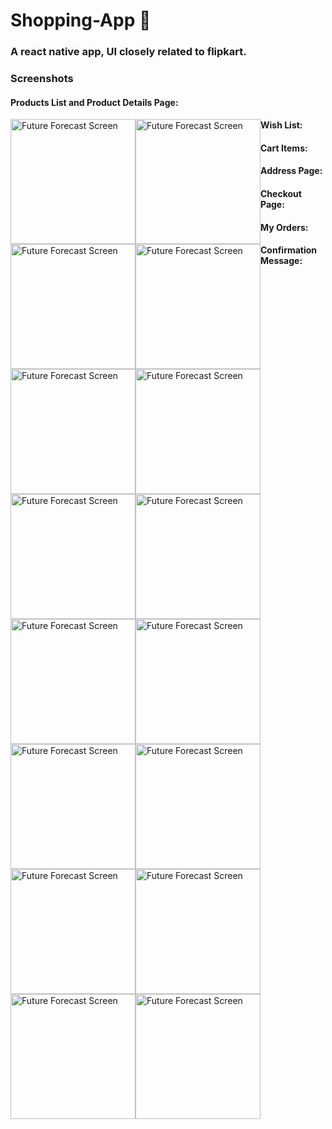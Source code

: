 # Shopping-App :handbag:
### A react native app, UI closely related to flipkart.

### Screenshots

#### Products List and Product Details Page:
<img src="https://i.ibb.co/3WxB9ff/Screenshot-20200921-162921-Expo.jpg" 
     alt="Future Forecast Screen"  
     style="float: left" 
     width="200px"/><img src="https://i.ibb.co/60yzJWw/Screenshot-20200921-162929-Expo.jpg" 
     alt="Future Forecast Screen" 
     width="200px" 
     style="float:left"/><img src="https://i.ibb.co/vhn9SSc/Screenshot-20200921-162935-Expo.jpg" 
     alt="Future Forecast Screen" 
     width="200px" 
     style="float:left"/>
#### Wish List:
<img src="https://i.ibb.co/wsmcWhF/Screenshot-20200921-162941-Expo.jpg" 
     alt="Future Forecast Screen" 
     width="200px" 
     style="float:left"/><img src="https://i.ibb.co/mFD6sqS/Screenshot-20200921-162959-Expo.jpg" 
     alt="Future Forecast Screen" 
     width="200px" 
     style="float:left"/>
#### Cart Items: 
#### Address Page:
#### Checkout Page:
#### My Orders:
#### Confirmation Message:
<img src="https://i.ibb.co/PhgMpxy/Screenshot-20200921-163011-Expo.jpg" 
     alt="Future Forecast Screen" 
     width="200px" 
     style="float:left"/><img src="https://i.ibb.co/PCPmK9x/Screenshot-20200921-163024-Expo.jpg" 
     alt="Future Forecast Screen" 
     width="200px" 
     style="float:left"/><img src="https://i.ibb.co/QYNDBzJ/Screenshot-20200921-163029-Expo.jpg" 
     alt="Future Forecast Screen" 
     width="200px" 
     style="float:left"/><img src="https://i.ibb.co/DfL7h8r/Screenshot-20200921-163037-Expo.jpg" 
     alt="Future Forecast Screen" 
     width="200px" 
     style="float:left"/><img src="https://i.ibb.co/JjPwyTD/Screenshot-20200921-163107-Expo.jpg" 
     alt="Future Forecast Screen" 
     width="200px" 
     style="float:left"/><img src="https://i.ibb.co/j8SJWgV/Screenshot-20200921-163137-Expo.jpg" 
     alt="Future Forecast Screen" 
     width="200px" 
     style="float:left"/><img src="https://i.ibb.co/r3bv8tp/Screenshot-20200921-163145-Expo.jpg" 
     alt="Future Forecast Screen" 
     width="200px" 
     style="float:left"/><img src="https://i.ibb.co/Bcdj616/Screenshot-20200921-163151-Expo.jpg" 
     alt="Future Forecast Screen" 
     width="200px" 
     style="float:left"/><img src="https://i.ibb.co/yfqNXrL/Screenshot-20200921-163211-Expo.jpg" 
     alt="Future Forecast Screen" 
     width="200px" 
     style="float:left"/><img src="https://i.ibb.co/prD9MHP/Screenshot-20200921-163223-Expo.jpg" 
     alt="Future Forecast Screen" 
     width="200px" 
     style="float:left"/><img src="https://i.ibb.co/sqCM9z5/Screenshot-20200921-164044-Expo.jpg" 
     alt="Future Forecast Screen" 
     width="200px" 
     style="float:left"/>
